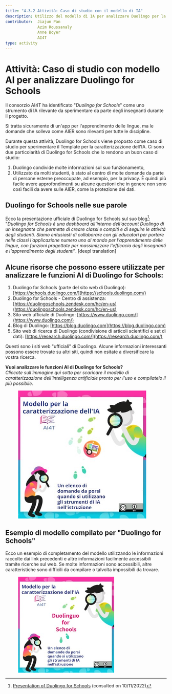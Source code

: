 ```yaml
---
title: "4.3.2 Attività: Caso di studio con il modello di IA"
description: Utilizzo del modello di IA per analizzare Duolingo per la scuola
contributor:  Jiajun Pan
              Azim Roussanaly
              Anne Boyer
              AI4T
type: activity
---
```


# Attività: Caso di studio con modello AI per analizzare Duolingo for Schools

Il consorzio AI4T ha identificato "*Duolingo for Schools*" come uno strumento di IA rilevante da sperimentare da parte degli insegnanti durante il progetto.

Si tratta sicuramente di un'app per l'apprendimento delle lingue, ma le domande che solleva come AIER sono rilevanti per tutte le discipline.

Durante questa attività, Duolingo for Schools viene proposto come caso di studio per sperimentare il Template per la caratterizzazione dell'IA. Ci sono due particolarità di Duolingo for Schools che lo rendono un buon caso di studio:

1. Duolingo condivide molte informazioni sul suo funzionamento,
2. Utilizzato da molti studenti, è stato al centro di molte domande da parte di persone esterne preoccupate, ad esempio, per la privacy. È quindi più facile avere approfondimenti su alcune questioni che in genere non sono così facili da avere sulle AIER, come la protezione dei dati.

## Duolingo for Schools nelle sue parole

Ecco la presentazione ufficiale di Duolingo for Schools sul suo blog[^1]: "*Duolingo for Schools è una dashboard all'interno dell'account Duolingo di un insegnante che permette di creare classi e compiti e di seguire le attività degli studenti. Siamo entusiasti di collaborare con gli educatori per portare nelle classi l'applicazione numero uno al mondo per l'apprendimento delle lingue, con funzioni progettate per massimizzare l'efficacia degli insegnanti e l'apprendimento degli studenti*". [deepl translation]

## Alcune risorse che possono essere utilizzate per analizzare le funzioni AI di Duolingo for Schools:

1. Duolingo for Schools (parte del sito web di Duolingo): [https://schools.duolingo.com/](https://schools.duolingo.com/)
2. Duolingo for Schools - Centro di assistenza: [https://duolingoschools.zendesk.com/hc/en-us](https://duolingoschools.zendesk.com/hc/en-us)
3. Sito web ufficiale di Duolingo: [https://www.duolingo.com/](https://www.duolingo.com/)
4. Blog di Duolingo: [https://blog.duolingo.com](https://blog.duolingo.com)
5. Sito web di ricerca di Duolingo (condivisione di articoli scientifici e set di dati): [https://research.duolingo.com/](https://research.duolingo.com/)

Questi sono i siti web "ufficiali" di Duolingo. Alcune informazioni interessanti possono essere trovate su altri siti, quindi non esitate a diversificare la vostra ricerca.

**Vuoi analizzare le funzioni AI di Duolingo for Schools?**  
_Cliccate sull'immagine qui sotto per scaricare il modello di caratterizzazione dell'intelligenza artificiale pronto per l'uso e compilatelo il più possibile._
<a href="Documents/AI4T-Template-Ready-to-use-IT.pdf" target="_blank">
<figure>
  <img src="Images/Ready-To-Use-AI-Template-IT.jpg" alt="A Ready to Use Template for AI Resources Characterisation"/>
</figure></a>

## Esempio di modello compilato per "Duolingo for Schools"

Ecco un esempio di completamento del modello utilizzando le informazioni raccolte dai link precedenti e altre informazioni facilmente accessibili tramite ricerche sul web.
Se molte informazioni sono accessibili, altre caratteristiche sono difficili da compilare o talvolta impossibili da trovare.

<a href="Documents/AI4T-Template-Case-study-Duolingo-it.pdf" target="_blank">
<figure>
  <img src="Images/Template-Duolingo-for-School-IT.jpg" alt="Completed template for Duolingo for Schools AI-features"/>
</figure></a>

[^1]: [Presentation of Duolingo for Schools](https://blog.duolingo.com/duolingo-for-schools/)
 (consulted on 10/11/2022)
